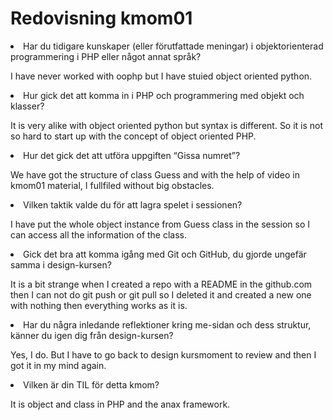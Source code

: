 ---
---
Redovisning kmom01
=========================

<li class="quest">Har du tidigare kunskaper (eller förutfattade meningar) i objektorienterad programmering i PHP eller något annat språk?</li>
<p>I have never worked with oophp but I have stuied object oriented python.</p>
<li class="quest">Hur gick det att komma in i PHP och programmering med objekt och klasser? </li>
<p>It is very alike with object oriented python but syntax is different. So it is not so hard to start up with the concept of object oriented PHP.</p>
 <li class="quest">Hur det gick det att utföra uppgiften “Gissa numret”?</li>
 <p>We have got the structure of class Guess and with the help of video in kmom01 material, I fullfiled without big obstacles.</p>
 <li class="quest">Vilken taktik valde du för att lagra spelet i sessionen?</li>
 <p>I have put the whole object instance from Guess class in the session so I can access all the information of the class.</p>
<li class="quest">Gick det bra att komma igång med Git och GitHub, du gjorde ungefär samma i design-kursen?</li>
<p>It is a bit strange when I created a repo with a README in the github.com then I can not do git push or git pull so I deleted it and created a new one with nothing then everything works as it is.</p>
<li class="quest">Har du några inledande reflektioner kring me-sidan och dess struktur, känner du igen dig från design-kursen?</li>
<p>Yes, I do. But I have to go back to design kursmoment to review and then I got it in my mind again.</p>
<li class="quest">Vilken är din TIL för detta kmom?</li>
<p>It is object and class in PHP and the anax framework.</p>
